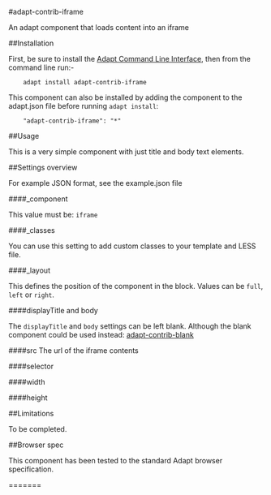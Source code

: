 #adapt-contrib-iframe

An adapt component that loads content into an iframe


##Installation

First, be sure to install the [Adapt Command Line Interface](https://github.com/adaptlearning/adapt-cli), then from the command line run:-

        adapt install adapt-contrib-iframe

This component can also be installed by adding the component to the adapt.json file before running `adapt install`:

        "adapt-contrib-iframe": "*"

##Usage

This is a very simple component with just title and body text elements.

##Settings overview

For example JSON format, see the example.json file


####_component

This value must be: `iframe`

####_classes

You can use this setting to add custom classes to your template and LESS file.

####_layout

This defines the position of the component in the block. Values can be `full`, `left` or `right`. 

####displayTitle and body

The `displayTitle` and `body` settings can be left blank. Although the blank component could be used instead: [adapt-contrib-blank](https://github.com/adaptlearning/adapt-contrib-blank)


####src
The url of the iframe contents

####selector

####width

####height

##Limitations

To be completed.

##Browser spec

This component has been tested to the standard Adapt browser specification.

=======
